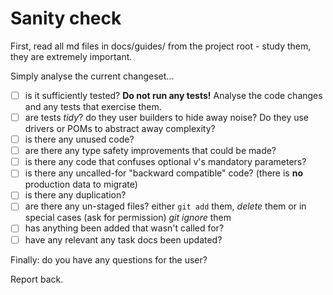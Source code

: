 # Sanity check

First, read all md files in docs/guides/ from the project root - study them, they are extremely important.

Simply analyse the current changeset...

- [ ] is it sufficiently tested? **Do not run any tests!** Analyse the code changes and any tests that exercise them.
- [ ] are tests _tidy_? do they user builders to hide away noise? Do they use drivers or POMs to abstract away complexity?
- [ ] is there any unused code?
- [ ] are there any type safety improvements that could be made?
- [ ] is there any code that confuses optional v's mandatory parameters?
- [ ] is there any uncalled-for "backward compatible" code? (there is **no** production data to migrate)
- [ ] is there any duplication?
- [ ] are there any un-staged files? either `git add` them, _delete_ them or in special cases (ask for permission) _git ignore_ them
- [ ] has anything been added that wasn't called for?
- [ ] have any relevant any task docs been updated?

Finally: do you have any questions for the user?

Report back.
